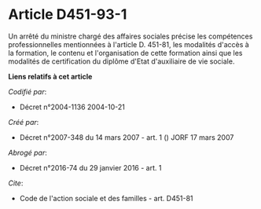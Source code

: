 # Article D451-93-1

Un arrêté du ministre chargé des affaires sociales précise les compétences professionnelles mentionnées à l'article D.
451-81, les modalités d'accès à la formation, le contenu et l'organisation de cette formation ainsi que les modalités de
certification du diplôme d'Etat d'auxiliaire de vie sociale.

**Liens relatifs à cet article**

_Codifié par_:

  - Décret n°2004-1136 2004-10-21

_Créé par_:

  - Décret n°2007-348 du 14 mars 2007 - art. 1 () JORF 17 mars 2007

_Abrogé par_:

  - Décret n°2016-74 du 29 janvier 2016 - art. 1

_Cite_:

  - Code de l'action sociale et des familles - art. D451-81
